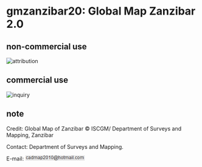 # gmzanzibar20: Global Map Zanzibar 2.0
## non-commercial use
![attribution](https://globalmaps.github.io/globalmaps/attribution.png)
## commercial use
![inquiry](https://globalmaps.github.io/globalmaps/inquiry.png)

## note
Credit: Global Map of Zanzibar © ISCGM/ Department of Surveys and Mapping, Zanzibar 

Contact: Department of Surveys and Mapping.

E-mail: ![email](email.png)
